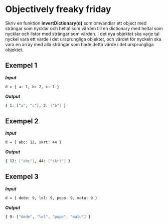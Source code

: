 # Objectively freaky friday

Skriv en funktion **invertDictionary(d)** som omvandlar ett object med strängar som nycklar och heltal som värden till en dictionary med heltal som nycklar och listor med strängar som värden. I det nya objektet ska varje tal nyckel vara ett värde i det ursprungliga objektet, och värdet för nyckeln ska vara en array med alla strängar som hade detta värde i det ursprungliga objektet.

## Exempel 1

**_Input_**

```bash
d = { a: 1, b: 2, c: 1 }
```

**_Output_**

```bash
{ 1: ["a", "c"], 2: ["b"] }
```

## Exempel 2

**_Input_**

```bash
d = { abc: 12, skrt: 44 }
```

**_Output_**

```bash
{ 12: ["abc"], 44: ["skrt"] }
```

## Exempel 3

**_Input_**

```bash
d = { dede: 9, lol: 9, popo: 9, matu: 9 }
```

**_Output_**

```bash
{ 9: ["dede", "lol", "popo", "matu"] }
```
